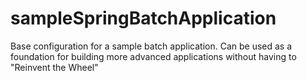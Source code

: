 # sampleSpringBatchApplication
Base configuration for a sample batch application. Can be used as a foundation for building more advanced applications without having to "Reinvent the Wheel"
